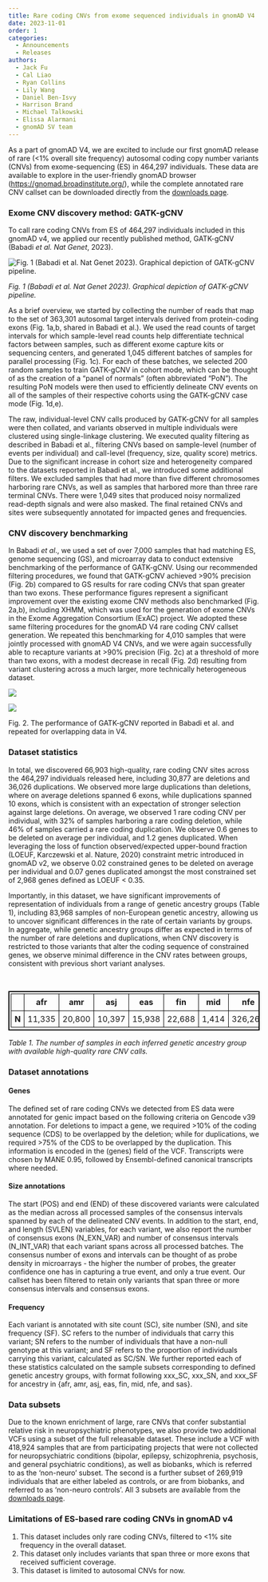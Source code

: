 ```yaml
---
title: Rare coding CNVs from exome sequenced individuals in gnomAD V4
date: 2023-11-01
order: 1
categories:
  - Announcements
  - Releases
authors:
  - Jack Fu
  - Cal Liao
  - Ryan Collins
  - Lily Wang
  - Daniel Ben-Isvy
  - Harrison Brand
  - Michael Talkowski
  - Elissa Alarmani
  - gnomAD SV team
---
```

As a part of gnomAD V4, we are excited to include our first gnomAD release of rare (<1% overall site frequency) autosomal coding copy number variants (CNVs) from exome-sequencing (ES) in 464,297 individuals. These data are available to explore in the user-friendly gnomAD browser (https://gnomad.broadinstitute.org/), while the complete annotated rare CNV callset can be downloaded directly from the [downloads page](https://gnomad.broadinstitute.org/downloads#v4-structural-variants).

<!-- end_excerpt -->

### Exome CNV discovery method: GATK-gCNV

To call rare coding CNVs from ES of 464,297 individuals included in this gnomAD v4, we applied our recently published method, GATK-gCNV (Babadi *et al. Nat Genet*, 2023).

![](https://lh7-us.googleusercontent.com/2jI8g-0edB7fZ9eUsapTTcIV_oZZLEpEHDqQRuIc1pZcGpHhprGOvNz0Q9N68GoFyw7DCy9AJ7WNVjUTVv-f6Fg1mk7fNtQ6a0cpcjJyJGguwKPA3i6SFQd-8pg1R-B6uQLFPttixPcYQpUWBWKDRnY "Fig. 1 (Babadi et al. Nat Genet 2023). Graphical depiction of GATK-gCNV pipeline.")

*Fig. 1 (Babadi et al. Nat Genet 2023). Graphical depiction of GATK-gCNV pipeline.*

As a brief overview, we started by collecting the number of reads that map to the set of 363,301 autosomal target intervals derived from protein-coding exons (Fig. 1a,b, shared in Babadi et al.). We used the read counts of target intervals for which sample-level read counts help differentiate technical factors between samples, such as different exome capture kits or sequencing centers, and generated 1,045 different batches of samples for parallel processing (Fig. 1c). For each of these batches, we selected 200 random samples to train GATK-gCNV in cohort mode, which can be thought of as the creation of a “panel of normals” (often abbreviated “PoN”). The resulting PoN models were then used to efficiently delineate CNV events on all of the samples of their respective cohorts using the GATK-gCNV case mode (Fig. 1d,e).

The raw, individual-level CNV calls produced by GATK-gCNV for all samples were then collated, and variants observed in multiple individuals were clustered using single-linkage clustering. We executed quality filtering as described in Babadi et al., filtering CNVs based on sample-level (number of events per individual) and call-level (frequency, size, quality score) metrics. Due to the significant increase in cohort size and heterogeneity compared to the datasets reported in Babadi et al., we introduced some additional filters. We excluded samples that had more than five different chromosomes harboring rare CNVs, as well as samples that harbored more than three rare terminal CNVs. There were 1,049 sites that produced noisy normalized read-depth signals and were also masked. The final retained CNVs and sites were subsequently annotated for impacted genes and frequencies. 

### CNV discovery benchmarking

In Babadi *et al*., we used a set of over 7,000 samples that had matching ES, genome sequencing (GS), and microarray data to conduct extensive benchmarking of the performance of GATK-gCNV. Using our recommended filtering procedures, we found that GATK-gCNV achieved >90% precision (Fig. 2b) compared to GS results for rare coding CNVs that span greater than two exons. These performance figures represent a significant improvement over the existing exome CNV methods also benchmarked (Fig. 2a,b), including XHMM, which was used for the generation of exome CNVs in the Exome Aggregation Consortium (ExAC) project. We adopted these same filtering procedures for the gnomAD V4 rare coding CNV callset generation. We repeated this benchmarking for 4,010 samples that were jointly processed with gnomAD V4 CNVs, and we were again successfully able to recapture variants at >90% precision (Fig. 2c) at a threshold of more than two exons, with a modest decrease in recall (Fig. 2d) resulting from variant clustering across a much larger, more technically heterogeneous dataset. 

![](https://lh7-us.googleusercontent.com/mKyrZrY7Z3FTOmz6EyhD_PAnZbN9L2H0dMxiP1J8RveIJjp3Q0WgsVyEII9GXKhnczZFoKkPmU26zO4wpRWh4ANx9inFITR0EE09tLyA6HjN48JPG_0XSzt88zURJopJdVCniwITiCpw1MfdeZMlalg)

![](https://lh7-us.googleusercontent.com/I9MiMY5LsM2Mc7hDvfMZk-lQeX16wdJkoTHodECVp_gLwj2_YI9heE1W4ASo2uWiGf4YwlcrCEXRxQQIFlqTElJQFjHYcZyfOQ-J6gK22wbP_SnCSesBpyYnlFiBL-AVshkkiXhqo1Vfb9PfQhLMu_g)

Fig. 2. The performance of GATK-gCNV reported in Babadi et al. and repeated for overlapping data in V4.

### Dataset statistics

In total, we discovered 66,903 high-quality, rare coding CNV sites across the 464,297 individuals released here, including 30,877 are deletions and 36,026 duplications. We observed more large duplications than deletions, where on average deletions spanned 6 exons, while duplications spanned 10 exons, which is consistent with an expectation of stronger selection against large deletions. On average, we observed 1 rare coding CNV per individual, with 32% of samples harboring a rare coding deletion, while 46% of samples carried a rare coding duplication. We observe 0.6 genes to be deleted on average per individual, and 1.2 genes duplicated. When leveraging the loss of function observed/expected upper-bound fraction (LOEUF, Karczewski et al. Nature, 2020) constraint metric introduced in gnomAD v2, we observe 0.02 constrained genes to be deleted on average per individual and 0.07 genes duplicated amongst the most constrained set of 2,968 genes defined as LOEUF < 0.35.

Importantly, in this dataset, we have significant improvements of representation of individuals from a range of genetic ancestry groups (Table 1), including 83,968 samples of non-European genetic ancestry, allowing us to uncover significant differences in the rate of certain variants by groups. In aggregate, while genetic ancestry groups differ as expected in terms of the number of rare deletions and duplications, when CNV discovery is restricted to those variants that alter the coding sequence of constrained genes, we observe minimal difference in the CNV rates between groups, consistent with previous short variant analyses.

<style type="text/css">
table {
  border: solid black 2px;
  padding: 0.2em;
}

th {
  padding: 0.4em;
  border: solid black 1px;
}

td {
  padding: 0.4em;
  border: solid black 1px;
}

td:first-child {
  font-weight: bold
}

</style>
 

|     | afr    | amr    | asj    | eas    | fin    | mid   | nfe     | sas    |
| --- | ------ | ------ | ------ | ------ | ------ | ----- | ------- | ------ |
| N   | 11,335 | 20,800 | 10,397 | 15,938 | 22,688 | 1,414 | 326,266 | 34,481 |

*Table 1. The number of samples in each inferred genetic ancestry group with available high-quality rare CNV calls.*

### Dataset annotations

#### Genes

The defined set of rare coding CNVs we detected from ES data were annotated for genic impact based on the following criteria on Gencode v39 annotation. For deletions to impact a gene, we required >10% of the coding sequence (CDS) to be overlapped by the deletion; while for duplications, we required >75% of the CDS to be overlapped by the duplication. This information is encoded in the (genes) field of the VCF. Transcripts were chosen by MANE 0.95, followed by Ensembl-defined canonical transcripts where needed.

#### Size annotations

The start (POS) and end (END) of these discovered variants were calculated as the median across all processed samples of the consensus intervals spanned by each of the delineated CNV events. In addition to the start, end, and length (SVLEN) variables, for each variant, we also report the number of consensus exons (N_EXN_VAR) and number of consensus intervals (N_INT_VAR) that each variant spans across all processed batches. The consensus number of exons and intervals can be thought of as probe density in microarrays - the higher the number of probes, the greater confidence one has in capturing a true event, and only a true event. Our callset has been filtered to retain only variants that span three or more consensus intervals and consensus exons.

#### Frequency

Each variant is annotated with site count (SC), site number (SN), and site frequency (SF). SC refers to the number of individuals that carry this variant; SN refers to the number of individuals that have a non-null genotype at this variant; and SF refers to the proportion of individuals carrying this variant, calculated as SC/SN. We further reported each of these statistics calculated on the sample subsets corresponding to defined genetic ancestry groups, with format following xxx_SC, xxx_SN, and xxx_SF for ancestry in {afr, amr, asj, eas, fin, mid, nfe, and sas}.

### Data subsets

Due to the known enrichment of large, rare CNVs that confer substantial relative risk in neuropsychiatric phenotypes, we also provide two additional VCFs using a subset of the full releasable dataset. These include a VCF with 418,924 samples that are from participating projects that were not collected for neuropsychiatric conditions (bipolar, epilepsy, schizophrenia, psychosis, and general psychiatric conditions), as well as biobanks, which is referred to as the ‘non-neuro’ subset. The second is a further subset of 269,919 individuals that are either labeled as controls, or are from biobanks, and referred to as ‘non-neuro controls’. All 3 subsets are available from the [downloads page](https://gnomad.broadinstitute.org/downloads#v4-structural-variants).

### Limitations of ES-based rare coding CNVs in gnomAD v4

1. This dataset includes only rare coding CNVs, filtered to <1% site frequency in the overall dataset.
2. This dataset only includes variants that span three or more exons that received sufficient coverage.
3. This dataset is limited to autosomal CNVs for now.